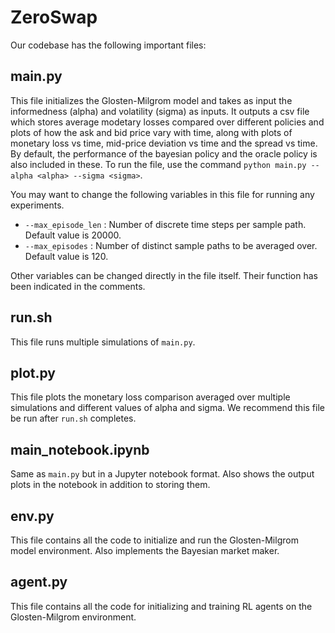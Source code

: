 # ZeroSwap
 
Our codebase has the following important files:

## main.py 

This file initializes the Glosten-Milgrom model and takes as input the informedness (alpha) and volatility (sigma) as inputs. It outputs a csv file which stores average modetary losses compared over different policies and plots of how the ask and bid price vary with time, along with plots of monetary loss vs time, mid-price deviation vs time and the spread vs time. By default, the performance of the bayesian policy and the oracle policy is also included in these. To run the file, use the command `python main.py --alpha <alpha> --sigma <sigma>`.

You may want to change the following variables in this file for running any experiments.
- `--max_episode_len` : Number of discrete time steps per sample path. Default value is 20000. 
- `--max_episodes` : Number of distinct sample paths to be averaged over. Default value is 120.

Other variables can be changed directly in the file itself. Their function has been indicated in the comments.

## run.sh

This file runs multiple simulations of `main.py`. 

## plot.py

This file plots the monetary loss comparison averaged over multiple simulations and different values of alpha and sigma. We recommend this file be run after `run.sh` completes.

## main_notebook.ipynb

Same as `main.py` but in a Jupyter notebook format. Also shows the output plots in the notebook in addition to storing them.

## env.py

This file contains all the code to initialize and run the Glosten-Milgrom model environment. Also implements the Bayesian market maker.

## agent.py

This file contains all the code for initializing and training RL agents on the Glosten-Milgrom environment.